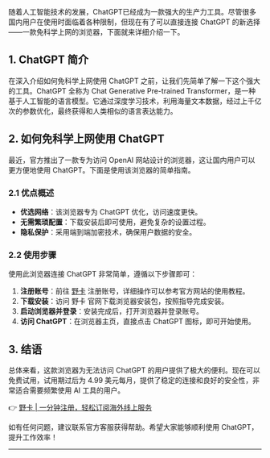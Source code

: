 随着人工智能技术的发展，ChatGPT已经成为一款强大的生产力工具。尽管很多国内用户在使用时面临着各种限制，但现在有了可以直接连接 ChatGPT 的新选择——一款免科学上网的浏览器，下面就来详细介绍一下。

## 1. ChatGPT 简介

在深入介绍如何免科学上网使用 ChatGPT 之前，让我们先简单了解一下这个强大的工具。ChatGPT 全称为 Chat Generative Pre-trained Transformer，是一种基于人工智能的语言模型。它通过深度学习技术，利用海量文本数据，经过上千亿次的参数优化，最终获得和人类相似的语言表达能力。

## 2. 如何免科学上网使用 ChatGPT

最近，官方推出了一款专为访问 OpenAI 网站设计的浏览器，这让国内用户可以更方便地使用 ChatGPT。下面是使用该浏览器的简单指南。

### 2.1 优点概述

- **优选网络**：该浏览器专为 ChatGPT 优化，访问速度更快。
- **无需繁琐配置**：下载安装后即可使用，避免复杂的设置过程。
- **隐私保护**：采用端到端加密技术，确保用户数据的安全。

### 2.2 使用步骤

使用此浏览器连接 ChatGPT 非常简单，遵循以下步骤即可：

1. **注册账号**：前往 [野卡](https://bit.ly/bewildcard) 注册账号，详细操作可以参考官方网站的使用教程。
2. **下载安装**：访问 野卡 官网下载浏览器安装包，按照指导完成安装。
3. **启动浏览器并登录**：安装完成后，打开浏览器并登录账号。
4. **访问 ChatGPT**：在浏览器主页，直接点击 ChatGPT 图标，即可开始使用。

## 3. 结语

总体来看，这款浏览器为无法访问 ChatGPT 的用户提供了极大的便利。现在可以免费试用，试用期过后为 4.99 美元每月，提供了稳定的连接和良好的安全性，非常适合需要频繁使用 AI 工具的用户。

👉 [野卡 | 一分钟注册，轻松订阅海外线上服务](https://bit.ly/bewildcard)

如有任何问题，建议联系官方客服获得帮助。希望大家能够顺利使用 ChatGPT，提升工作效率！

---